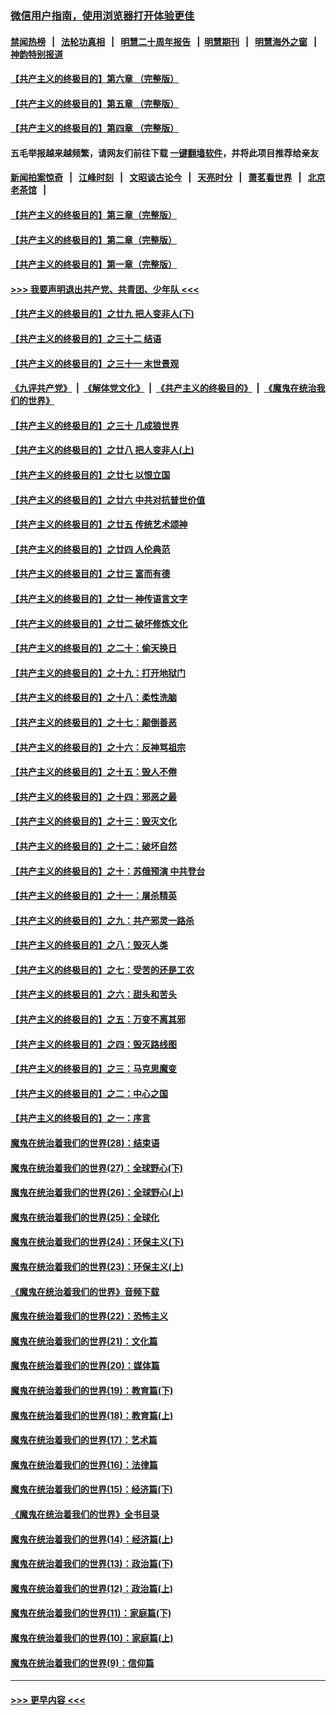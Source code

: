 ### [微信用户指南，使用浏览器打开体验更佳](https://github.com/gfw-breaker/banned-news1/blob/master/indexes/wechat-guide.md?t=0)
#### [禁闻热榜](热点新闻.md?t=0)  &nbsp;&nbsp;|&nbsp;&nbsp; [法轮功真相](https://github.com/gfw-breaker/truth/blob/master/README.md?t=0) &nbsp;&nbsp;|&nbsp;&nbsp; [明慧二十周年报告](https://github.com/gfw-breaker/mh-reports/blob/master/README.md?t=0) &nbsp;&nbsp;|&nbsp;&nbsp;[明慧期刊](https://github.com/gfw-breaker/mh-qikan) &nbsp;&nbsp;|&nbsp;&nbsp; [明慧海外之窗](https://github.com/gfw-breaker/mh-news/blob/master/README.md?t=0) &nbsp;&nbsp;|&nbsp;&nbsp; [神韵特别报道](https://github.com/gfw-breaker/mh-news/blob/master/shenyun.md?t=0)
#### [【共产主义的终极目的】第六章 （完整版）](../pages/nsc422/n11428913.md?t=02061011) 
#### [【共产主义的终极目的】第五章 （完整版）](../pages/nsc422/n11428912.md?t=02061011) 
#### [【共产主义的终极目的】第四章 （完整版）](../pages/nsc422/n11428907.md?t=02061011) 
#### 五毛举报越来越频繁，请网友们前往下载 [一键翻墙软件](https://github.com/gfw-breaker/ssr-accounts)，并将此项目推荐给亲友
#### [新闻拍案惊奇](https://github.com/gfw-breaker/banned-news1/blob/master/pages/link4.md) &nbsp;&nbsp;|&nbsp;&nbsp; [江峰时刻](https://github.com/gfw-breaker/banned-news1/blob/master/pages/link4.md) &nbsp;&nbsp;|&nbsp;&nbsp; [文昭谈古论今](https://github.com/gfw-breaker/banned-news1/blob/master/pages/link4.md) &nbsp;&nbsp;|&nbsp;&nbsp; [天亮时分](https://github.com/gfw-breaker/banned-news1/blob/master/pages/link4.md) &nbsp;&nbsp;|&nbsp;&nbsp; [萧茗看世界](https://github.com/gfw-breaker/banned-news1/blob/master/pages/link4.md) &nbsp;&nbsp;|&nbsp;&nbsp; [北京老茶馆](https://github.com/gfw-breaker/banned-news1/blob/master/pages/link4.md) &nbsp;&nbsp;|&nbsp;&nbsp; 
#### [【共产主义的终极目的】第三章（完整版）](../pages/nsc422/n11428848.md?t=02061011) 
#### [【共产主义的终极目的】第二章（完整版）](../pages/nsc422/n11428831.md?t=02061011) 
#### [【共产主义的终极目的】第一章（完整版）](../pages/nsc422/n11417651.md?t=02061011) 
#### [>>> 我要声明退出共产党、共青团、少年队 <<<](https://github.com/begood0513/goodnews/blob/master/quit/letter.md) 
#### [【共产主义的终极目的】之廿九 把人变非人(下)](../pages/nsc422/n11344140.md?t=02061011) 
#### [【共产主义的终极目的】之三十二 结语](../pages/nsc422/n11360535.md?t=02061011) 
#### [【共产主义的终极目的】之三十一 末世景观](../pages/nsc422/n11351129.md?t=02061011) 
#### [《九评共产党》](https://github.com/begood0513/9ping.md/blob/master/README.md) &nbsp;|&nbsp; [《解体党文化》](../../../../jtdwh.md/blob/master/README.md)  &nbsp;|&nbsp; [《共产主义的终极目的》](../../../../gczydzjmd.md/blob/master/README.md) &nbsp;|&nbsp; [《魔鬼在统治我们的世界》](../../../../mgztzwmdsj.md/blob/master/README.md) 
#### [【共产主义的终极目的】之三十 几成狼世界](../pages/nsc422/n11348280.md?t=02061011) 
#### [【共产主义的终极目的】之廿八 把人变非人(上)](../pages/nsc422/n11340492.md?t=02061011) 
#### [【共产主义的终极目的】之廿七 以恨立国](../pages/nsc422/n11336944.md?t=02061011) 
#### [【共产主义的终极目的】之廿六 中共对抗普世价值](../pages/nsc422/n11324785.md?t=02061011) 
#### [【共产主义的终极目的】之廿五 传统艺术颂神](../pages/nsc422/n11296396.md?t=02061011) 
#### [【共产主义的终极目的】之廿四 人伦典范](../pages/nsc422/n11296397.md?t=02061011) 
#### [【共产主义的终极目的】之廿三 富而有德](../pages/nsc422/n11283598.md?t=02061011) 
#### [【共产主义的终极目的】之廿一 神传语言文字](../pages/nsc422/n11263265.md?t=02061011) 
#### [【共产主义的终极目的】之廿二 破坏修炼文化](../pages/nsc422/n11245728.md?t=02061011) 
#### [【共产主义的终极目的】之二十：偷天换日](../pages/nsc422/n11238846.md?t=02061011) 
#### [【共产主义的终极目的】之十九：打开地狱门](../pages/nsc422/n11206376.md?t=02061011) 
#### [【共产主义的终极目的】之十八：柔性洗脑](../pages/nsc422/n11199994.md?t=02061011) 
#### [【共产主义的终极目的】之十七：颠倒善恶](../pages/nsc422/n11179782.md?t=02061011) 
#### [【共产主义的终极目的】之十六：反神骂祖宗](../pages/nsc422/n11166798.md?t=02061011) 
#### [【共产主义的终极目的】之十五：毁人不倦](../pages/nsc422/n11166792.md?t=02061011) 
#### [【共产主义的终极目的】之十四：邪恶之最](../pages/nsc422/n11150249.md?t=02061011) 
#### [【共产主义的终极目的】之十三：毁灭文化](../pages/nsc422/n11135227.md?t=02061011) 
#### [【共产主义的终极目的】之十二：破坏自然](../pages/nsc422/n11135214.md?t=02061011) 
#### [【共产主义的终极目的】之十：苏俄预演 中共登台](../pages/nsc422/n11118424.md?t=02061011) 
#### [【共产主义的终极目的】之十一：屠杀精英](../pages/nsc422/n11118442.md?t=02061011) 
#### [【共产主义的终极目的】之九：共产邪灵一路杀](../pages/nsc422/n11114139.md?t=02061011) 
#### [【共产主义的终极目的】之八：毁灭人类](../pages/nsc422/n11108503.md?t=02061011) 
#### [【共产主义的终极目的】之七：受苦的还是工农](../pages/nsc422/n11101809.md?t=02061011) 
#### [【共产主义的终极目的】之六：甜头和苦头](../pages/nsc422/n11096971.md?t=02061011) 
#### [【共产主义的终极目的】之五：万变不离其邪](../pages/nsc422/n11091285.md?t=02061011) 
#### [【共产主义的终极目的】之四：毁灭路线图](../pages/nsc422/n11086284.md?t=02061011) 
#### [【共产主义的终极目的】之三：马克思魔变](../pages/nsc422/n11061941.md?t=02061011) 
#### [【共产主义的终极目的】之二：中心之国](../pages/nsc422/n11047728.md?t=02061011) 
#### [【共产主义的终极目的】之一：序言](../pages/nsc422/n11086077.md?t=02061011) 
#### [魔鬼在统治着我们的世界(28)：结束语](../pages/nsc422/n10936246.md?t=02061011) 
#### [魔鬼在统治着我们的世界(27)：全球野心(下)](../pages/nsc422/n10928319.md?t=02061011) 
#### [魔鬼在统治着我们的世界(26)：全球野心(上)](../pages/nsc422/n10900318.md?t=02061011) 
#### [魔鬼在统治着我们的世界(25)：全球化](../pages/nsc422/n10788205.md?t=02061011) 
#### [魔鬼在统治着我们的世界(24)：环保主义(下)](../pages/nsc422/n10695307.md?t=02061011) 
#### [魔鬼在统治着我们的世界(23)：环保主义(上)](../pages/nsc422/n10688613.md?t=02061011) 
#### [《魔鬼在统治着我们的世界》音频下载](../pages/nsc422/n10635553.md?t=02061011) 
#### [魔鬼在统治着我们的世界(22)：恐怖主义](../pages/nsc422/n10614727.md?t=02061011) 
#### [魔鬼在统治着我们的世界(21)：文化篇](../pages/nsc422/n10597706.md?t=02061011) 
#### [魔鬼在统治着我们的世界(20)：媒体篇](../pages/nsc422/n10586579.md?t=02061011) 
#### [魔鬼在统治着我们的世界(19)：教育篇(下)](../pages/nsc422/n10564808.md?t=02061011) 
#### [魔鬼在统治着我们的世界(18)：教育篇(上)](../pages/nsc422/n10526970.md?t=02061011) 
#### [魔鬼在统治着我们的世界(17)：艺术篇](../pages/nsc422/n10499093.md?t=02061011) 
#### [魔鬼在统治着我们的世界(16)：法律篇](../pages/nsc422/n10485969.md?t=02061011) 
#### [魔鬼在统治着我们的世界(15)：经济篇(下)](../pages/nsc422/n10469975.md?t=02061011) 
#### [《魔鬼在统治着我们的世界》全书目录](../pages/nsc422/n10464261.md?t=02061011) 
#### [魔鬼在统治着我们的世界(14)：经济篇(上)](../pages/nsc422/n10457370.md?t=02061011) 
#### [魔鬼在统治着我们的世界(13)：政治篇(下)](../pages/nsc422/n10448270.md?t=02061011) 
#### [魔鬼在统治着我们的世界(12)：政治篇(上)](../pages/nsc422/n10444576.md?t=02061011) 
#### [魔鬼在统治着我们的世界(11)：家庭篇(下)](../pages/nsc422/n10440961.md?t=02061011) 
#### [魔鬼在统治着我们的世界(10)：家庭篇(上)](../pages/nsc422/n10435448.md?t=02061011) 
#### [魔鬼在统治着我们的世界(9)：信仰篇](../pages/nsc422/n10432159.md?t=02061011) 

----
#### [ >>> 更早内容 <<< ](../indexes/nsc422-earlier.md)
